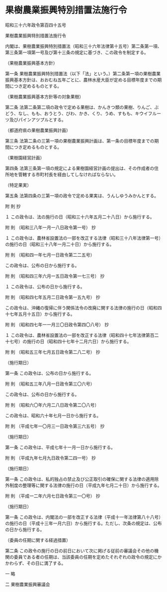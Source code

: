 # 果樹農業振興特別措置法施行令

昭和三十六年政令第百四十五号

果樹農業振興特別措置法施行令

内閣は、果樹農業振興特別措置法（昭和三十六年法律第十五号）第二条第一項、第三条第一項第一号及び第十三条の規定に基づき、この政令を制定する。

（果樹農業振興基本方針）

第一条 果樹農業振興特別措置法（以下「法」という。）第二条第一項の果樹農業振興基本方針は、おおむね五年ごとに、農林水産大臣が定める目標年度までの期間につき定めるものとする。

（果樹農業振興基本方針等の対象果樹）

第二条 法第二条第二項の政令で定める果樹は、かんきつ類の果樹、りんご、ぶどう、なし、もも、おうとう、びわ、かき、くり、うめ、すもも、キウイフルーツ及びパインアツプルとする。

（都道府県の果樹農業振興計画）

第三条 法第二条の三第一項の果樹農業振興計画は、第一条の目標年度までの期間につき定めるものとする。

（果樹園経営計画）

第四条 法第三条第一項の規定による果樹園経営計画の提出は、その作成者の住所地を管轄する市町村長を経由してしなければならない。

（特定果実）

第五条 法第四条の三第一項の政令で定める果実は、うんしゆうみかんとする。

附 則 抄

１ この政令は、法の施行の日（昭和三十六年五月二十八日）から施行する。

附 則 （昭和三八年一月一八日政令第一号） 抄

１ この政令は、農林省設置法の一部を改正する法律（昭和三十八年法律第一号）の施行の日（昭和三十八年一月二十日）から施行する。

附 則 （昭和四一年七月一日政令第二二五号）

この政令は、公布の日から施行する。

附 則 （昭和四三年六月一五日政令第一七三号） 抄

１ この政令は、公布の日から施行する。

附 則 （昭和四七年五月二日政令第一五九号） 抄

この政令は、沖縄の復帰に伴う関係法令の改廃に関する法律の施行の日（昭和四十七年五月十五日）から施行する。

附 則 （昭和四七年一一月三〇日政令第四〇八号） 抄

１ この政令は、農林省設置法の一部を改正する法律（昭和四十七年法律第百二十七号）の施行の日（昭和四十七年十二月六日）から施行する。

附 則 （昭和五三年七月五日政令第二八二号） 抄

（施行期日）

第一条 この政令は、公布の日から施行する。

附 則 （昭和五三年八月一日政令第三〇六号）

この政令は、公布の日から施行する。

附 則 （昭和六〇年六月二八日政令第二〇八号）

この政令は、昭和六十年七月一日から施行する。

附 則 （平成七年一〇月三一日政令第三六五号） 抄

（施行期日）

第一条 この政令は、平成七年十一月一日から施行する。

附 則 （平成九年七月九日政令第二四一号） 抄

（施行期日）

第一条 この政令は、私的独占の禁止及び公正取引の確保に関する法律の適用除外制度の整理等に関する法律の施行の日（平成九年七月二十日）から施行する。

附 則 （平成一二年六月七日政令第三一〇号） 抄

（施行期日）

第一条 この政令は、内閣法の一部を改正する法律（平成十一年法律第八十八号）の施行の日（平成十三年一月六日）から施行する。ただし、次条の規定は、公布の日から施行する。

（委員の任期に関する経過措置）

第二条 この政令の施行の日の前日において次に掲げる従前の審議会その他の機関の委員である者の任期は、当該委員の任期を定めたそれぞれの政令の規定にかかわらず、その日に満了する。

一 略

二 果樹農業振興審議会
